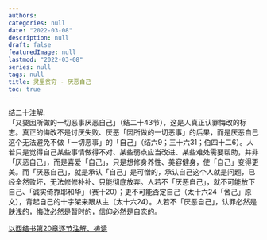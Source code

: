 ```yaml
---
authors:
categories: null
date: "2022-03-08"
description: null
draft: false
featuredImage: null
lastmod: "2022-03-08"
series: null
tags: null
title: 灵里贫穷 - 厌恶自己
toc: true
---
```


<!--more-->

结二十注解:   
「又要因所做的一切恶事厌恶自己」（结二十43节），这是人真正认罪悔改的标志。真正的悔改不是讨厌失败、厌恶「因所做的一切恶事」的后果，而是厌恶自己这个无法避免不做「一切恶事」的「自己」（结六9；三十六31；伯四十二6）。人若只是觉得自己某些事情做得不对、某些弱点应当改进、某些难处需要帮助，并非「厌恶自己」，而是喜爱「自己」，只是想修身养性、美容健身，使「自己」变得更美。而「厌恶自己」，就是承认「自己」是可憎的，承认自己这个人就是问题，已经全然败坏，无法修修补补、只能彻底放弃。人若不「厌恶自己」，就不可能放下自己、「诚实倚靠耶和华」（赛十20）；更不可能否定自己（太十六24「舍己」原文），背起自己的十字架来跟从主（太十六24）。人若不「厌恶自己」，认罪必然是肤浅的，悔改必然是暂时的，信仰必然是自恋的。

<a href="https://cmcbiblereading.com/2016/08/22/%e4%bb%a5%e8%a5%bf%e7%bb%93%e4%b9%a6%e7%ac%ac20%e7%ab%a0%e9%80%90%e8%8a%82%e6%b3%a8%e8%a7%a3%e3%80%81%e7%a5%b7%e8%af%bb/">以西结书第20章逐节注解、祷读</a>